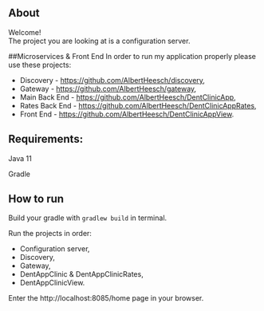 ## About
Welcome!  
The project you are looking at is a configuration server.

##Microservices & Front End
In order to run my application properly please use these projects:
- Discovery - https://github.com/AlbertHeesch/discovery,
- Gateway - https://github.com/AlbertHeesch/gateway,
- Main Back End - https://github.com/AlbertHeesch/DentClinicApp,
- Rates Back End - https://github.com/AlbertHeesch/DentClinicAppRates,
- Front End - https://github.com/AlbertHeesch/DentClinicAppView.

## Requirements:

Java 11

Gradle

## How to run

Build your gradle with `gradlew build` in terminal.

Run the projects in order:
- Configuration server,
- Discovery,
- Gateway,
- DentAppClinic & DentAppClinicRates,
- DentAppClinicView.

Enter the http://localhost:8085/home page in your browser.